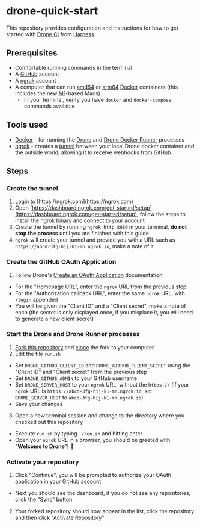 # drone-quick-start 

This repository provides configuration and instructions for how to get started with [Drone CI](https://www.drone.io) from [Harness](https://harness.io)

## Prerequisites

* Comfortable running commands in the terminal
* A [GitHub](https://github.com) account
* A [ngrok](https://ngrok.com) account
* A computer that can run [amd64](https://en.wikipedia.org/wiki/X86-64) or [arm64](https://en.wikipedia.org/wiki/AArch64) [Docker](https://www.docker.com) containers (this includes the new [M1](https://en.wikipedia.org/wiki/Apple_M1)-based Macs)
  * In your terminal, verify you have `docker` and `docker-compose` commands available

## Tools used

* [Docker](https://www.docker.com) - for running the [Drone](https://docs.drone.io/server/provider/github/) and [Drone Docker Runner](https://docs.drone.io/runner/docker/overview/) processes
* [ngrok](https://ngrok.com) - creates a [tunnel](https://en.wikipedia.org/wiki/Tunneling_protocol) between your local Drone docker container and the outside world, allowing it to receive webhooks from GitHub

## Steps

### Create the tunnel

1. Login to [https://ngrok.com](https://ngrok.com)
2. Open [https://dashboard.ngrok.com/get-started/setup](https://dashboard.ngrok.com/get-started/setup), follow the steps to install the ngrok binary and connect to your account
3. Create the tunnel by running `ngrok http 8080` in your terminal, **do not stop the process** until you are finished with this guide
4. `ngrok` will create your tunnel and provide you with a URL such as `https://abcd-3fg-hij-k1-mn.ngrok.io`, make a note of it

### Create the GitHub OAuth Application

1. Follow Drone's [Create an OAuth Application](https://docs.drone.io/server/provider/github/#create-an-oauth-application) documentation
  - For the "Homepage URL", enter the `ngrok` URL from the previous step
  - For the "Authorization callback URL", enter the same `ngrok` URL, with `/login` appended
  - You will be given the "Client ID" and a "Client secret", make a note of each (the secret is only displayed once, if you misplace it, you will need to generate a new client secret)

### Start the Drone and Drone Runner processes

1. [Fork this repository](https://docs.github.com/en/get-started/quickstart/fork-a-repo) and [clone](https://docs.github.com/en/repositories/creating-and-managing-repositories/cloning-a-repository) the fork to your computer
2. Edit the file `run.sh`
  - Set `DRONE_GITHUB_CLIENT_ID` and `DRONE_GITHUB_CLIENT_SECRET` using the "Client ID" and "Client secret" from the previous step
  - Set `DRONE_GITHUB_ADMIN` to your GitHub username
  - Set `DRONE_SERVER_HOST` to your `ngrok` URL, without the `https://` (if your `ngrok` URL is `https://abcd-3fg-hij-k1-mn.ngrok.io`, set `DRONE_SERVER_HOST` to `abcd-3fg-hij-k1-mn.ngrok.io`)
  - Save your changes
3. Open a new terminal session and change to the directory where you checked out this repository
  - Execute `run.sh` by typing `./run.sh` and hitting enter
  - Open your `ngrok` URL in a browser, you should be greeted with "**Welcome to Drone**"! 🎉

### Activate your repository

1. Click "Continue", you will be prompted to authorize your OAuth application in your GitHub account
  - Next you should see the dashboard, if you do not see any repositories, click the "Sync" button
2. Your forked repository should now appear in the list, click the repository and then click "Activate Repository"
